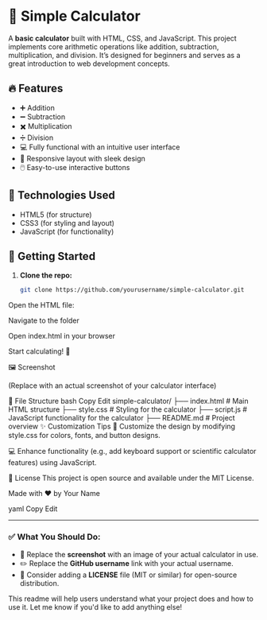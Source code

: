 # 🧮 Simple Calculator

A **basic calculator** built with HTML, CSS, and JavaScript. This project implements core arithmetic operations like addition, subtraction, multiplication, and division. It’s designed for beginners and serves as a great introduction to web development concepts.

## 🔥 Features

- ➕ Addition
- ➖ Subtraction
- ✖️ Multiplication
- ➗ Division
- 💻 Fully functional with an intuitive user interface
- 🎨 Responsive layout with sleek design
- 🖱️ Easy-to-use interactive buttons

## 🌈 Technologies Used

- HTML5 (for structure)
- CSS3 (for styling and layout)
- JavaScript (for functionality)

## 🚀 Getting Started

1. **Clone the repo:**
   ```bash
   git clone https://github.com/yourusername/simple-calculator.git
Open the HTML file:

Navigate to the folder

Open index.html in your browser

Start calculating! 🧮

🖼️ Screenshot

(Replace with an actual screenshot of your calculator interface)

📁 File Structure
bash
Copy
Edit
simple-calculator/
├── index.html   # Main HTML structure
├── style.css    # Styling for the calculator
├── script.js    # JavaScript functionality for the calculator
├── README.md    # Project overview
✨ Customization Tips
🎨 Customize the design by modifying style.css for colors, fonts, and button designs.

💻 Enhance functionality (e.g., add keyboard support or scientific calculator features) using JavaScript.

📜 License
This project is open source and available under the MIT License.

Made with ❤️ by Your Name

yaml
Copy
Edit

---

### ✅ What You Should Do:

- 📸 Replace the **screenshot** with an image of your actual calculator in use.
- ✏️ Replace the **GitHub username** link with your actual username.
- 📝 Consider adding a **LICENSE** file (MIT or similar) for open-source distribution.

This readme will help users understand what your project does and how to use it. Let me know if you'd like to add anything else!
